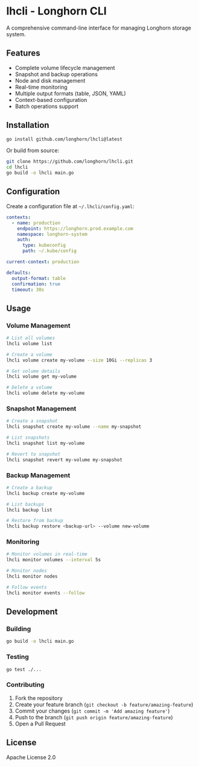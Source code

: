 # lhcli - Longhorn CLI

A comprehensive command-line interface for managing Longhorn storage system.

## Features

- Complete volume lifecycle management
- Snapshot and backup operations
- Node and disk management
- Real-time monitoring
- Multiple output formats (table, JSON, YAML)
- Context-based configuration
- Batch operations support

## Installation

```bash
go install github.com/longhorn/lhcli@latest
```

Or build from source:

```bash
git clone https://github.com/longhorn/lhcli.git
cd lhcli
go build -o lhcli main.go
```

## Configuration

Create a configuration file at `~/.lhcli/config.yaml`:

```yaml
contexts:
  - name: production
    endpoint: https://longhorn.prod.example.com
    namespace: longhorn-system
    auth:
      type: kubeconfig
      path: ~/.kube/config

current-context: production

defaults:
  output-format: table
  confirmation: true
  timeout: 30s
```

## Usage

### Volume Management

```bash
# List all volumes
lhcli volume list

# Create a volume
lhcli volume create my-volume --size 10Gi --replicas 3

# Get volume details
lhcli volume get my-volume

# Delete a volume
lhcli volume delete my-volume
```

### Snapshot Management

```bash
# Create a snapshot
lhcli snapshot create my-volume --name my-snapshot

# List snapshots
lhcli snapshot list my-volume

# Revert to snapshot
lhcli snapshot revert my-volume my-snapshot
```

### Backup Management

```bash
# Create a backup
lhcli backup create my-volume

# List backups
lhcli backup list

# Restore from backup
lhcli backup restore <backup-url> --volume new-volume
```

### Monitoring

```bash
# Monitor volumes in real-time
lhcli monitor volumes --interval 5s

# Monitor nodes
lhcli monitor nodes

# Follow events
lhcli monitor events --follow
```

## Development

### Building

```bash
go build -o lhcli main.go
```

### Testing

```bash
go test ./...
```

### Contributing

1. Fork the repository
2. Create your feature branch (`git checkout -b feature/amazing-feature`)
3. Commit your changes (`git commit -m 'Add amazing feature'`)
4. Push to the branch (`git push origin feature/amazing-feature`)
5. Open a Pull Request

## License

Apache License 2.0
